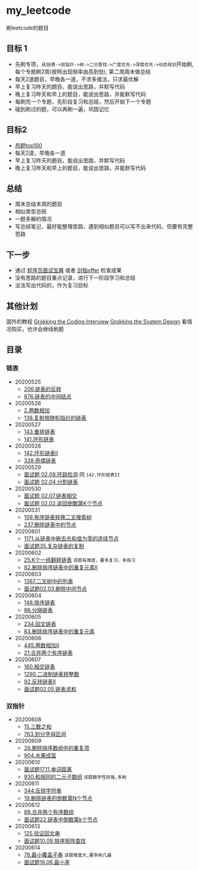 # my_leetcode

刷leetcode的题目


## 目标 1

* 先刷专项，从`链表->双指针->树->二分查找->广度优先->深度优先->动态规划`开始刷,每个专题刷2周(按照出现频率由高到低), 第二周周末做总结
* 每天2道题目，早晚各一道，不求多接法，只求最优解
* 早上复习昨天的题目，能说出思路，并默写代码
* 晚上复习昨天和早上的题目，能说出思路，并能默写代码
* 每刷完一个专题，先阶段复习和总结，然后开始下一个专题
* 碰到刷过的题，可以再刷一遍，巩固记忆

## 目标2

* [热题top100](https://leetcode-cn.com/problemset/hot-100/)
* 每天2道，早晚各一道
* 早上复习昨天的题目，能说出思路，并默写代码
* 晚上复习昨天和早上的题目，能说出思路，并能默写代码

## 总结

* 周末总结本周的题目
* 相似类型总结
* 一题多解的情况
* 写总结笔记，最好能整理思路，遇到相似题目可以写不出来代码，但要有完整思路

## 下一步

* 通过 [程序员面试宝典](https://leetcode-cn.com/problemset/lcci/) 或者 [剑指offer](https://leetcode-cn.com/problemset/lcof/) 检查成果
* 没有思路的题目重点记录，进行下一阶段学习和总结
* 没法写出代码的，作为复习目标

## 其他计划
国外的教程
[Grokking the Coding Interview](https://www.educative.io/courses/grokking-the-coding-interview?aff=K7qB)
[Grokking the System Design](https://www.educative.io/courses/grokking-the-system-design-interview?aff=K7qB)
看情况购买，也许会继续刷题


## 目录

### 链表

* 20200525
    * [206.链表的反转](https://leetcode-cn.com/problems/reverse-linked-list/)
    * [876.链表的中间结点](https://leetcode-cn.com/problems/middle-of-the-linked-list/)
* 20200526
    * [2.两数相加](https://leetcode-cn.com/problems/add-two-numbers/)
    * [138.复制带随机指针的链表](https://leetcode-cn.com/problems/copy-list-with-random-pointer/)
* 20200527
    * [143.重排链表](https://leetcode-cn.com/problems/reorder-list/)
    * [141.环形链表](https://leetcode-cn.com/problems/copy-list-with-random-pointer/)
* 20200528
    * [142.环形链表II](https://leetcode-cn.com/problems/linked-list-cycle-ii/)
    * [328.奇偶链表](https://leetcode-cn.com/problems/odd-even-linked-list/)
* 20200529
    * [面试题 02.08.环路检测](https://leetcode-cn.com/problems/linked-list-cycle-lcci/) 同 `142.环形链表II`
    * [面试题 02.04.分割链表](https://leetcode-cn.com/problems/partition-list-lcci/)
* 20200530
    * [面试题 02.07.链表相交](https://leetcode-cn.com/problems/intersection-of-two-linked-lists-lcci/)
    * [面试题 02.02.返回倒数第K个节点](https://leetcode-cn.com/problems/kth-node-from-end-of-list-lcci/)
* 20200531
    * [109.有序链表转换二叉搜索树](https://leetcode-cn.com/problems/convert-sorted-list-to-binary-search-tree/)
    * [237.删除链表中的节点](https://leetcode-cn.com/problems/delete-node-in-a-linked-list/)
* 20200601
    * [1171.从链表中删去总和值为零的连续节点](https://leetcode-cn.com/problems/remove-zero-sum-consecutive-nodes-from-linked-list/)
    * [面试题35.复杂链表的复制](https://leetcode-cn.com/problems/fu-za-lian-biao-de-fu-zhi-lcof/)
* 20200602
    * [25.K个一组翻转链表](https://leetcode-cn.com/problems/reverse-nodes-in-k-group/) `该题有难度，要多复习，多练习`
    * [82.删除排序链表中的重复元素II](https://leetcode-cn.com/problems/remove-duplicates-from-sorted-list-ii/)
* 20200603
    * [1367.二叉树中的列表](https://leetcode-cn.com/problems/linked-list-in-binary-tree/)
    * [面试题02.03.删除中间节点](https://leetcode-cn.com/problems/delete-middle-node-lcci/)
* 20200604
    * [148.排序链表](https://leetcode-cn.com/problems/sort-list/)
    * [86.分隔链表](https://leetcode-cn.com/problems/partition-list/)
* 20200605
    * [234.回文链表](https://leetcode-cn.com/problems/palindrome-linked-list/)
    * [83.删除排序链表中的重复元素](https://leetcode-cn.com/problems/remove-duplicates-from-sorted-list/)
* 20200606
    * [445.两数相加II](https://leetcode-cn.com/problems/add-two-numbers-ii/)
    * [21.合并两个有序链表](https://leetcode-cn.com/problems/merge-two-sorted-lists/)
* 20200607
    * [160.相交链表](https://leetcode-cn.com/problems/intersection-of-two-linked-lists/)
    * [1290.二进制链表转整数](https://leetcode-cn.com/problems/convert-binary-number-in-a-linked-list-to-integer/)
    * [92.反转链表II](https://leetcode-cn.com/problems/reverse-linked-list-ii/)
    * [面试题02.05.链表求和](https://leetcode-cn.com/problems/sum-lists-lcci/)

### 双指针

* 20200608
    * [15.三数之和](https://leetcode-cn.com/problems/3sum/)
    * [763.划分字母区间](https://leetcode-cn.com/problems/partition-labels/)
* 20200609
    * [26.删除排序数组中的重复项](https://leetcode-cn.com/problems/remove-duplicates-from-sorted-array/)
    * [904.水果成篮](https://leetcode-cn.com/problems/fruit-into-baskets/)
* 20200610
    * [面试题17.11.单词距离](https://leetcode-cn.com/problems/find-closest-lcci/)
    * [930.和相同的二元子数组](https://leetcode-cn.com/problems/binary-subarrays-with-sum/) `该题数学性较强,多刷`
* 20200611
    * [344.反转字符串](https://leetcode-cn.com/problems/reverse-string/)
    * [19.删除链表的倒数第N个节点](https://leetcode-cn.com/problems/remove-nth-node-from-end-of-list/)
* 20200612
    * [88.合并两个有序数组](https://leetcode-cn.com/problems/merge-sorted-array/)
    * [面试题22.链表中倒数第k个节点](https://leetcode-cn.com/problems/lian-biao-zhong-dao-shu-di-kge-jie-dian-lcof/)
* 20200613
    * [125.验证回文串](https://leetcode-cn.com/problems/valid-palindrome/)
    * [面试题10.09.排序矩阵查找](https://leetcode-cn.com/problems/sorted-matrix-search-lcci/)
* 20200614
    * [76.最小覆盖子串](https://leetcode-cn.com/problems/minimum-window-substring/) `该题难度大,要多刷几遍`
    * [面试题16.06.最小差](https://leetcode-cn.com/problems/smallest-difference-lcci/)


